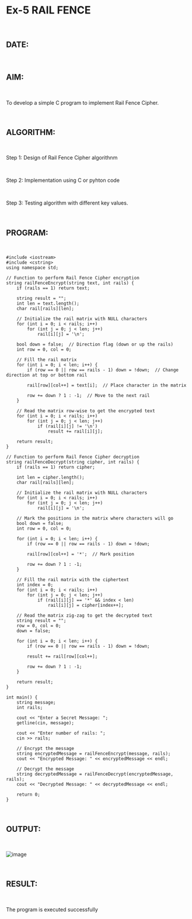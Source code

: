 # Ex-5 RAIL FENCE

<br>

## DATE:

<br>

## AIM:

<br>

To develop a simple C program to implement Rail Fence Cipher.

<br>

## ALGORITHM:

<br>

Step 1: Design of Rail Fence Cipher algorithnm

<br>

Step 2: Implementation using C or pyhton code

<br>

Step 3: Testing algorithm with different key values.

<br>

## PROGRAM:

<br>

```
#include <iostream>
#include <cstring>
using namespace std;

// Function to perform Rail Fence Cipher encryption
string railFenceEncrypt(string text, int rails) {
    if (rails == 1) return text;

    string result = "";
    int len = text.length();
    char rail[rails][len];
    
    // Initialize the rail matrix with NULL characters
    for (int i = 0; i < rails; i++)
        for (int j = 0; j < len; j++)
            rail[i][j] = '\n';

    bool down = false;  // Direction flag (down or up the rails)
    int row = 0, col = 0;

    // Fill the rail matrix
    for (int i = 0; i < len; i++) {
        if (row == 0 || row == rails - 1) down = !down;  // Change direction at top or bottom rail

        rail[row][col++] = text[i];  // Place character in the matrix

        row += down ? 1 : -1;  // Move to the next rail
    }

    // Read the matrix row-wise to get the encrypted text
    for (int i = 0; i < rails; i++)
        for (int j = 0; j < len; j++)
            if (rail[i][j] != '\n')
                result += rail[i][j];

    return result;
}

// Function to perform Rail Fence Cipher decryption
string railFenceDecrypt(string cipher, int rails) {
    if (rails == 1) return cipher;

    int len = cipher.length();
    char rail[rails][len];
    
    // Initialize the rail matrix with NULL characters
    for (int i = 0; i < rails; i++)
        for (int j = 0; j < len; j++)
            rail[i][j] = '\n';

    // Mark the positions in the matrix where characters will go
    bool down = false;
    int row = 0, col = 0;

    for (int i = 0; i < len; i++) {
        if (row == 0 || row == rails - 1) down = !down;

        rail[row][col++] = '*';  // Mark position

        row += down ? 1 : -1;
    }

    // Fill the rail matrix with the ciphertext
    int index = 0;
    for (int i = 0; i < rails; i++)
        for (int j = 0; j < len; j++)
            if (rail[i][j] == '*' && index < len)
                rail[i][j] = cipher[index++];

    // Read the matrix zig-zag to get the decrypted text
    string result = "";
    row = 0, col = 0;
    down = false;

    for (int i = 0; i < len; i++) {
        if (row == 0 || row == rails - 1) down = !down;

        result += rail[row][col++];

        row += down ? 1 : -1;
    }

    return result;
}

int main() {
    string message;
    int rails;

    cout << "Enter a Secret Message: ";
    getline(cin, message);

    cout << "Enter number of rails: ";
    cin >> rails;

    // Encrypt the message
    string encryptedMessage = railFenceEncrypt(message, rails);
    cout << "Encrypted Message: " << encryptedMessage << endl;

    // Decrypt the message
    string decryptedMessage = railFenceDecrypt(encryptedMessage, rails);
    cout << "Decrypted Message: " << decryptedMessage << endl;

    return 0;
}
```

<br>

## OUTPUT:

<br>

![image](https://github.com/user-attachments/assets/28a62870-7554-4ffa-9771-042934b1df7e)

<br>

## RESULT:

<br>

The program is executed successfully
